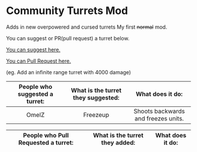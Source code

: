 # Community Turrets Mod

Adds in new overpowered and cursed turrets
My first ~~normal~~ mod.


You can suggest or PR(pull request) a turret below.

[You can suggest here.](https://github.com/SMOLKEYS/communityturretsuggestions/issues/new/choose)

[You can Pull Request here.](https://github.com/SMOLKEYS/community-turrets/pulls)

(eg. Add an infinite range turret with 4000 damage)



|People who suggested a turret:|What is the turret they suggested:|What does it do:|
|:-----:|:-----:|:-----:|
OmelZ|Freezeup|Shoots backwards and freezes units.


|People who Pull Requested a turret:|What is the turret they added:|What does it do:|
|:-----:|:-----:|:-----:|

